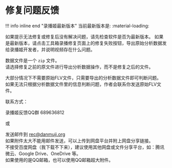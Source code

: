 # 修复问题反馈

!!! info inline end "录播姬最新版本"
    当前最新版本是: <span class=brec-version> :material-loading: </span>

如果提示无法修复或修复后没有解决问题，请先检查软件是否为最新版本。
如果是最新版本，请点击工具箱录播修复页面上的修复失败按钮，导出原始分析数据发给录播姬开发者，并说明视频存在什么问题。

数据文件是一个 `zip` 文件。  
请选择修复之前的原文件进行导出分析数据操作，而不是修复之后的文件。

大部分情况下不需要原始FLV文件，只需要导出的分析数据文件即可判断问题。  
如果无法只根据分析数据文件里的信息判断问题，作者会联系你发送原始FLV文件。

联系方式：

录播姬反馈QQ群 689636812

或

发送邮件到 [rec@danmuji.org](mailto:rec@danmuji.org)  
如果附件太大不能用邮件发送，可以上传到网盘平台并附上网盘分享链接。  
不接受百度网盘（我下载不下来），建议使用其他网盘或文件分享平台，如：腾讯微云、Google Drive、OneDrive 等。  
如果使用的是QQ邮箱，也可以使用QQ邮箱超大附件。
